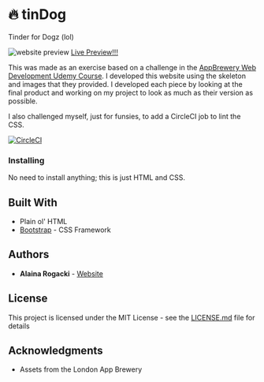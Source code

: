 # :fire: tinDog

Tinder for Dogz (lol)

![website preview](https://i.imgur.com/0M1ZXTJ.png)
[Live Preview!!!](https://alaina-codes.github.io/tinDog/)

This was made as an exercise based on a challenge in the [AppBrewery Web Development Udemy Course](https://www.udemy.com/share/1013gGAksZcV9URng=/). I developed this website using the skeleton and images that they provided. I developed each piece by looking at the final product and working on my project to look as much as their version as possible.

I also challenged myself, just for funsies, to add a CircleCI job to lint the CSS.

[![CircleCI](https://circleci.com/gh/alaina-codes/tinDog.svg?style=svg)](https://circleci.com/gh/alaina-codes/tinDog)

### Installing

No need to install anything; this is just HTML and CSS.

## Built With

* Plain ol' HTML
* [Bootstrap](https://getbootstrap.com//) - CSS Framework

## Authors

* **Alaina Rogacki** - [Website](https://www.alaina.dev)

## License

This project is licensed under the MIT License - see the [LICENSE.md](LICENSE.md) file for details

## Acknowledgments

* Assets from the London App Brewery

